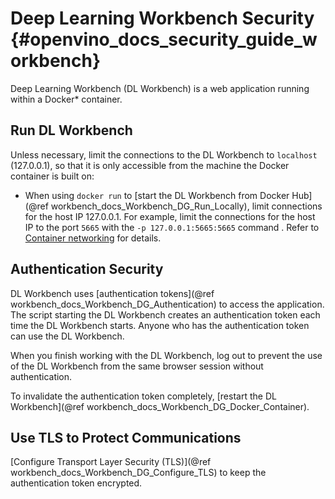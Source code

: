 # Deep Learning Workbench Security {#openvino_docs_security_guide_workbench}

Deep Learning Workbench (DL Workbench) is a web application running within a Docker\* container.

## Run DL Workbench 

Unless necessary, limit the connections to the DL Workbench to `localhost` (127.0.0.1), so that it
is only accessible from the machine the Docker container is built on:

* When using `docker run` to [start the DL Workbench from Docker
  Hub](@ref workbench_docs_Workbench_DG_Run_Locally), limit connections for the host IP 127.0.0.1.
  For example, limit the connections for the host IP to the port `5665` with the `-p
  127.0.0.1:5665:5665` command . Refer to [Container
  networking](https://docs.docker.com/config/containers/container-networking/#published-ports) for
  details.

## Authentication Security

DL Workbench uses [authentication tokens](@ref workbench_docs_Workbench_DG_Authentication) to access the
application. The script starting the DL Workbench creates an authentication token each time the DL
Workbench starts. Anyone who has the authentication token can use the DL Workbench.

When you finish working with the DL Workbench, log out to prevent the use of the DL Workbench from
the same browser session without authentication.

To invalidate the authentication token completely, [restart the DL
Workbench](@ref workbench_docs_Workbench_DG_Docker_Container).

## Use TLS to Protect Communications 

[Configure Transport Layer Security (TLS)](@ref workbench_docs_Workbench_DG_Configure_TLS) to keep the
authentication token encrypted.
